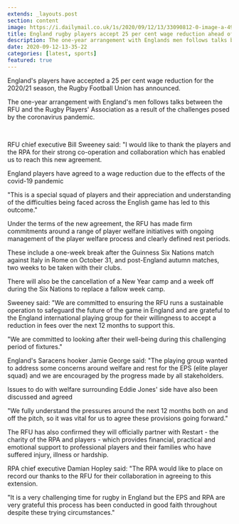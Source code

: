 ```yaml
---
extends: _layouts.post
section: content
image: https://i.dailymail.co.uk/1s/2020/09/12/13/33090812-0-image-a-49_1599913804597.jpg 
title: England rugby players accept 25 per cent wage reduction ahead of 2020/21 season 
description: The one-year arrangement with Englands men follows talks between the RFU and the Rugby Players Association as a result of the challenges posed by the coronavirus pandemic. 
date: 2020-09-12-13-35-22 
categories: [latest, sports] 
featured: true 
--- 
```

England's players have accepted a 25 per cent wage reduction for the 2020/21 season, the Rugby Football Union has announced.

The one-year arrangement with England's men follows talks between the RFU and the Rugby Players' Association as a result of the challenges posed by the coronavirus pandemic.

 

RFU chief executive Bill Sweeney said: "I would like to thank the players and the RPA for their strong co-operation and collaboration which has enabled us to reach this new agreement.

England players have agreed to a wage reduction due to the effects of the covid-19 pandemic

"This is a special squad of players and their appreciation and understanding of the difficulties being faced across the English game has led to this outcome."

Under the terms of the new agreement, the RFU has made firm commitments around a range of player welfare initiatives with ongoing management of the player welfare process and clearly defined rest periods.

These include a one-week break after the Guinness Six Nations match against Italy in Rome on October 31, and post-England autumn matches, two weeks to be taken with their clubs.

There will also be the cancellation of a New Year camp and a week off during the Six Nations to replace a fallow week camp.

Sweeney said: "We are committed to ensuring the RFU runs a sustainable operation to safeguard the future of the game in England and are grateful to the England international playing group for their willingness to accept a reduction in fees over the next 12 months to support this.

"We are committed to looking after their well-being during this challenging period of fixtures."

England's Saracens hooker Jamie George said: "The playing group wanted to address some concerns around welfare and rest for the EPS (elite player squad) and we are encouraged by the progress made by all stakeholders.

Issues to do with welfare surrounding Eddie Jones' side have also been discussed and agreed

"We fully understand the pressures around the next 12 months both on and off the pitch, so it was vital for us to agree these provisions going forward."

The RFU has also confirmed they will officially partner with Restart - the charity of the RPA and players - which provides financial, practical and emotional support to professional players and their families who have suffered injury, illness or hardship.

RPA chief executive Damian Hopley said: "The RPA would like to place on record our thanks to the RFU for their collaboration in agreeing to this extension.

"It is a very challenging time for rugby in England but the EPS and RPA are very grateful this process has been conducted in good faith throughout despite these trying circumstances."


